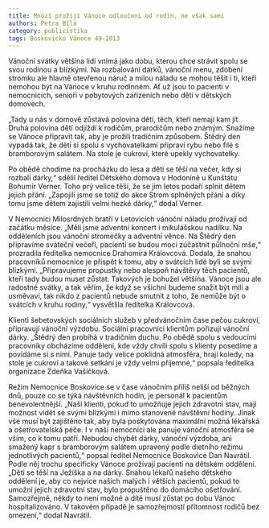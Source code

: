 ```yaml
---
title: Mnozí prožijí Vánoce odloučeni od rodin, ne však sami
authors: Petra Bílá
category: publicistika
tags: Boskovicko Vánoce 49-2013
---
```


Vánoční svátky většina lidí vnímá jako dobu, kterou chce strávit spolu se svou rodinou a blízkými. Na rozbalování dárků, vánoční menu, zdobení stromku ale hlavně otevřenou náruč a milou náladu se mohou těšit i ti, kteří nemohou být na Vánoce v kruhu rodinném. Ať už jsou to pacienti v nemocnicích, senioři v pobytových zařízeních nebo děti v dětských domovech.

„Tady u nás v domově zůstává polovina dětí, těch, kteří nemají kam jít. Druhá polovina dětí odjíždí k rodičům, prarodičům nebo známým. Snažíme se Vánoce připravit tak, aby je prožili tradičním způsobem. Štědrý den vypadá tak, že děti si spolu s vychovatelkami připraví rybu nebo filé s bramborovým salátem. Na stole je cukroví, které upekly vychovatelky.

Po obědě chodíme na procházku do lesa a děti se těší na večer, kdy si rozbalí dárky,“ sdělil ředitel Dětského domova v Hodoníně u Kunštátu Bohumír Verner. Toho prý velice těší, že se jim letos podaří splnit dětem jejich přání. „Zapojili jsme se totiž do akce Strom splněných přání a díky tomu jsme dětem zajistili velmi hezké dárky,“ dodal Verner.

V Nemocnici Milosrdných bratří v Letovicích vánoční náladu prožívají od začátku měsíce. „Měli jsme adventní koncert i mikulášskou nadílku. Na odděleních jsou vánoční stromečky a adventní věnce. Na Štědrý den připravíme sváteční večeři, pacienti se budou moci zúčastnit půlnoční mše,“ prozradila ředitelka nemocnice Drahomíra Královcová. Dodala, že snahou pracovníků nemocnice je přispět k tomu, aby o svátcích lidé byli se svými blízkými. „Připravujeme propustky nebo alespoň návštěvy těch pacientů, kteří tady budou muset zůstat. Takových je bohužel většina. Vánoce jsou ale radostné svátky, a tak věřím, že když se všichni budeme snažit být milí a usměvaví, tak nikdo z pacientů nebude smutnit z toho, že nemůže být o svátcích v kruhu rodiny,“ vysvětlila ředitelka Královcová.

Klienti šebetovských sociálních služeb v předvánočním čase pečou cukroví, připravují vánoční výzdobu. Sociální pracovníci klientům pořizují vánoční dárky. „Štědrý den probíhá v tradičním duchu. Po obědě spolu s vedoucími pracovníky obcházíme oddělení, kde vždy chvíli spolu s klienty posedíme a povídáme si s nimi. Panuje tady velice poklidná atmosféra, hrají koledy, na stole je cukroví a takové setkání je vždy velmi příjemné,“ popsala ředitelka organizace Zdeňka Vašíčková.

Režim Nemocnice Boskovice se v čase vánočním příliš neliší od běžných dnů, pouze co se týká návštěvních hodin, je personál k pacientům benevolentnější. „Naši klienti, pokud to umožňuje jejich zdravotní stav, mají možnost vidět se svými blízkými i mimo stanovené návštěvní hodiny. Jinak vše musí být zajištěno tak, aby byla poskytována maximální možná lékařská a ošetřovatelská péče. I v naší nemocnici ale panuje vánoční atmosféra se vším, co k tomu patří. Nebudou chybět dárky, vánoční výzdoba, ani smažený kapr s bramborovým salátem upravený podle dietního režimu jednotlivých pacientů,“ popsal ředitel Nemocnice Boskovice Dan Navrátil. Podle něj trochu specificky Vánoce prožívají pacienti na dětském oddělení. „Děti se těší na Ježíška a na dárky. Snahou lékařů našeho dětského oddělení je, aby co nejvíce našich malých i větších pacientů, pokud to umožní jejich zdravotní stav, bylo propuštěno do domácího ošetřování. Samozřejmě, někdy to není možné a dítě musí zůstat po dobu Vánoc hospitalizováno. V takovém případě je samozřejmostí přítomnost rodičů bez omezení,“ dodal Navrátil.
